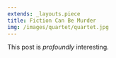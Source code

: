 ```yaml
---
extends: _layouts.piece
title: Fiction Can Be Murder
img: /images/quartet/quartet.jpg
---
```


This post is *profoundly* interesting.